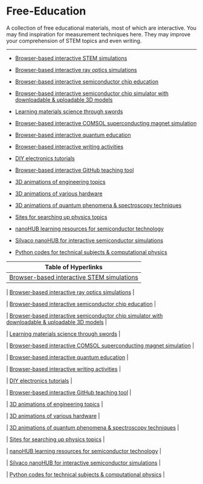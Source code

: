 # Free-Education



A collection of free educational materials, most of which are interactive. You may find inspiration for measurement techniques here. They may improve your comprehension of STEM topics and even writing.
_____________________________________________________________________________________________________________________________________________________________________________

- [Browser-based interactive STEM simulations](https://phet.colorado.edu/en/simulations/browse)

- [Browser-based interactive ray optics simulations](https://phydemo.app/ray-optics)

- [Browser-based interactive semiconductor chip education](https://tinytapeout.com/siliwiz/introduction)

- [Browser-based interactive semiconductor chip simulator with downloadable & uploadable 3D models](https://siliwiz.pages.dev)

- [Learning materials science through swords](https://www.tf.uni-kiel.de/matwis/amat/iss/index.html)

- [Browser-based interactive COMSOL superconducting magnet simulation](https://aurora.epfl.ch/app-lib)

- [Browser-based interactive quantum education](https://www.st-andrews.ac.uk/physics/quvis/) 

- [Browser-based interactive writing activities](https://www.quill.org)

- [DIY electronics tutorials](https://www.instructables.com/member/GreatScottLab/instructables)

- [Browser-based interactive GitHub teaching tool](https://learngitbranching.js.org)

- [3D animations of engineering topics](https://www.youtube.com/@Lesics/playlists)

- [3D animations of various hardware](https://www.youtube.com/@BranchEducation/playlists)

- [3D animations of quantum phenomena & spectroscopy techniques](https://toutestquantique.fr/en)

- [Sites for searching up physics topics](https://physurls.com)

- [nanoHUB learning resources for semiconductor technology](https://nanohub.org/groups/semiconductoreducation)

- [Silvaco nanoHUB for interactive semiconductor simulations](https://nanohub.org/resources/silvacotcad)

- [Python codes for technical subjects & computational physics](https://github.com/FOSSEE/Python-Textbook-Companions)


| Table of Hyperlinks |
|---------------------|
| [Browser-based interactive STEM simulations](https://phet.colorado.edu/en/simulations/browse) |

| [Browser-based interactive ray optics simulations](https://phydemo.app/ray-optics) |

| [Browser-based interactive semiconductor chip education](https://tinytapeout.com/siliwiz/introduction) |

| [Browser-based interactive semiconductor chip simulator with downloadable & uploadable 3D models](https://siliwiz.pages.dev) |

| [Learning materials science through swords](https://www.tf.uni-kiel.de/matwis/amat/iss/index.html) |

| [Browser-based interactive COMSOL superconducting magnet simulation](https://aurora.epfl.ch/app-lib) |

| [Browser-based interactive quantum education](https://www.st-andrews.ac.uk/physics/quvis/) | 

| [Browser-based interactive writing activities](https://www.quill.org) |

| [DIY electronics tutorials](https://www.instructables.com/member/GreatScottLab/instructables) |

| [Browser-based interactive GitHub teaching tool](https://learngitbranching.js.org) |

| [3D animations of engineering topics](https://www.youtube.com/@Lesics/playlists) |

| [3D animations of various hardware](https://www.youtube.com/@BranchEducation/playlists) |

| [3D animations of quantum phenomena & spectroscopy techniques](https://toutestquantique.fr/en) |

| [Sites for searching up physics topics](https://physurls.com) |

| [nanoHUB learning resources for semiconductor technology](https://nanohub.org/groups/semiconductoreducation) |

| [Silvaco nanoHUB for interactive semiconductor simulations](https://nanohub.org/resources/silvacotcad) |

| [Python codes for technical subjects & computational physics](https://github.com/FOSSEE/Python-Textbook-Companions) |

